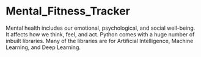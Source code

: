 # Mental_Fitness_Tracker
Mental health includes our emotional, psychological, and social well-being. It affects how we think, feel, and act. Python comes with a huge number of inbuilt libraries. Many of the libraries are for Artificial Intelligence, Machine Learning, and Deep Learning.
